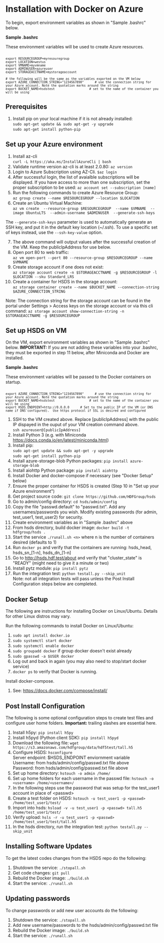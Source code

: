 <h1>Installation with Docker on Azure</h1>

To begin, export environment variables as shown in "Sample .bashrc" below.

**Sample .bashrc**

These environment variables will be used to create Azure resources.
<pre><code><small>
export RESOURCEGROUP=myresouregroup
export LOCATION=westus
export VMNAME=myvmname
export ADMINUSER=azureuser
export STORAGEACCTNAME=mystorageaccount

# the following will be the same as the variables exported on the VM below
export AZURE_CONNECTION_STRING="1234567890"      # use the connection string for your Azure account. Note the quotation marks around the string 
export BUCKET_NAME=hsdstest                   # set to the name of the container you will be using
</small></code></pre>

<h2>Prerequisites</h2>

1. Install pip on your local machine if it is not already installed:<br/>`sudo apt-get update && sudo apt-get -y upgrade`<br/>`sudo apt-get install python-pip`

<h2> Set up your Azure environment</h2>

1. Install az-cli <br>`curl -L https://aka.ms/InstallAzureCli | bash`</br>
2. Validate runtime version az-cli is at least 2.0.80: `az version`
3. Login to Azure Subscription using AZ-Cli. `$az login`
4. After successful login, the list of avaialble subscriptions will be displayed. If you have access to more than one subscription, set the proper subscription to be used: `az account set --subscription [name]`
5. Run the following commands to create Azure Resource Group:<br>`az group create --name $RESOURCEGROUP --location $LOCATION`</br>
6. Create an Ubuntu Virtual Machine:<br/>`az vm create 
  --resource-group $RESOURCEGROUP 
  --name $VMNAME 
  --image UbuntuLTS 
  --admin-username $ADMINUSER 
  --generate-ssh-keys`

The `--generate-ssh-keys` parameter is used to automatically generate an SSH key, and put it in the default key location (~/.ssh). To use a specific set of keys instead, use the `--ssh-key-value` option.

7. The above command will output values after the successful creation of the VM.  Keep the publicIpAddress for use below.
8. Open port 80 to web traffic:<br/>`az vm open-port --port 80 --resource-group $RESOURCEGROUP --name $VMNAME`
9. Create storage account if one does not exist:<br/> `az storage account create -n $STORAGEACCTNAME -g $RESOURCEGROUP -l $LOCATION --sku Standard_LRS`
10. Create a container for HSDS in the storage account:<br/>`az storage container create --name $BUCKET_NAME --connection-string $AZURE_CONNECTION_STRING`

Note: The connection string for the storage account can be found in the portal under Settings > Access keys on the storage account or via this cli command: `az storage account show-connection-string -n $STORAGEACCTNAME -g $RESOURCEGROUP`

<h2>Set up HSDS on VM</h2>

On the VM, export environment variables as shown in "Sample .bashrc" below. **IMPORTANT:** If you are not adding these variables into your .bashrc, they must be exported in step 11 below, after Miniconda and Docker are installed.

**Sample .bashrc**

These environment variables will be passed to the Docker containers on startup.
<pre><code><small>
export AZURE_CONNECTION_STRING="1234567890"      # use the connection string for your Azure account. Note the quotation marks around the string
export BUCKET_NAME=hsdstest                   # set to the name of the container you will be using
export HSDS_ENDPOINT=http://0.0.0.0      # Set to the public IP of the VM (or DNS name if DNS configured).  Use https protocol if SSL is desired and configured
</small></code></pre>

1. SSH to the VM created above.  Replace [publicIpAddress] with the public IP dispayed in the ouput of your VM creation command above.<br/>`ssh azureuser@[publicIpAddress]`
2. Install Python 3 (e.g. with Miniconda <https://docs.conda.io/en/latest/miniconda.html>)
3. Install pip:<br/>`sudo apt-get update && sudo apt-get -y upgrade`<br/>
`sudo apt-get install python-pip`
4. Install azure-storage-blob Python packages: `pip install azure-storage-blob`
5. Install aiohttp Python package: `pip install aiohttp`
6. Install Docker and docker-compose if necessary (see "Docker Setup" below)
7. Ensure the proper container for HSDS is created (Step 10 in "Set up your Azure environment")
8. Get project source code: `git clone https://github.com/HDFGroup/hsds`
9. Go to admin/config directory: `cd hsds/admin/config`
10. Copy the file "passwd.default" to "passwd.txt".  Add any usernames/passwords you wish.  Modify existing passwords (for admin, test_user1, test_user2) for security.
11. Create environment variables as in "Sample .bashrc" above
12. From hsds directory, build docker image:  `docker build -t hdfgroup/hsds .`
13. Start the service `./runall.sh <n>` where n is the number of containers desired (defaults to 1)
14. Run `docker ps` and verify that the containers are running: hsds_head, hsds_sn_[1-n], hsds_dn_[1-n]
15. Go to <http://hsds.hdf.test/about> and verify that "cluster_state" is "READY" (might need to give it a minute or two)
16. Install pytz module: `pip install pytz`
17. Run the integration test: `python testall.py --skip_unit`<br/>Note: not all integration tests will pass unless the Post Install Configuration steps below are completed.


<h2>Docker Setup</h2>

The following are instructions for installing Docker on Linux/Ubuntu.  Details for other Linux distros
may vary.

Run the following commands to install Docker on Linux/Ubuntu:

1. `sudo apt install docker.io`
2. `sudo systemctl start docker`
3. `sudo systemctl enable docker`
4. `sudo groupadd docker` if group docker doesn't exist already
5. `sudo gpasswd -a $USER docker`
6. Log out and back in again (you may also need to stop/start docker service)
7. `docker ps` to verify that Docker is running.

Install docker-compose.  

1. See: <https://docs.docker.com/compose/install/>

<h2>Post Install Configuration</h2>

The following is some optional configuration steps to create test files and configure
user home folders. **Important:** trailing slashes are essential here.

1. Install h5py: `pip install h5py`
2. Install h5pyd (Python client SDK): `pip install h5pyd`
3. Download the following file: `wget https://s3.amazonaws.com/hdfgroup/data/hdf5test/tall.h5`
4. Configure HSDS: `hsconfigure`<br/>
Server endpoint: $HSDS_ENDPOINT enviornment variable<br/>
Username: from hsds/admin/config/passwd.txt file above<br/>
Password: from hsds/admin/config/passwd.txt file above
5. Set up home directory: `hstouch -o admin /home/`
6. Set up home folders for each username in the passwd file: 
`hstouch -o <username> /home/<username>/`
7. In the following steps use the password that was setup for the test_user1 account in place of \<passwd\>
8. Create a test folder on HSDS: `hstouch -u test_user1 -p <passwd> /home/test_user1/test/` 
9. Import into hsds: `hsload -v -u test_user1 -p <passwd> tall.h5 /home/test_user1/test/`
10. Verify upload: `hsls -r -u test_user1 -p <passwd> /home/test_user1/test/tall.h5`
11. In the hsds directory, run the integration test: `python testall.py --skip_unit`


<h2>Installing Software Updates</h2>

To get the latest codes changes from the HSDS repo do the following:

1. Shutdown the service: `./stopall.sh`
2. Get code changes: `git pull`
3. Rebuild the Docker image: `./build.sh`
4. Start the service: `./runall.sh`

<h2>Updating passwords</h2>

To change passwords or add new user accounts do the following:

1. Shutdown the service: `./stopall.sh`
2. Add new username/passwords to the hsds/admin/config/passwd.txt file
3. Rebuild the Docker image: `./build.sh`
4. Start the service: `./runall.sh`